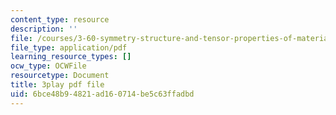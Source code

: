 ```yaml
---
content_type: resource
description: ''
file: /courses/3-60-symmetry-structure-and-tensor-properties-of-materials-fall-2005/6bce48b94821ad160714be5c63ffadbd_w1qapsDFz2g.pdf
file_type: application/pdf
learning_resource_types: []
ocw_type: OCWFile
resourcetype: Document
title: 3play pdf file
uid: 6bce48b9-4821-ad16-0714-be5c63ffadbd
---
```

